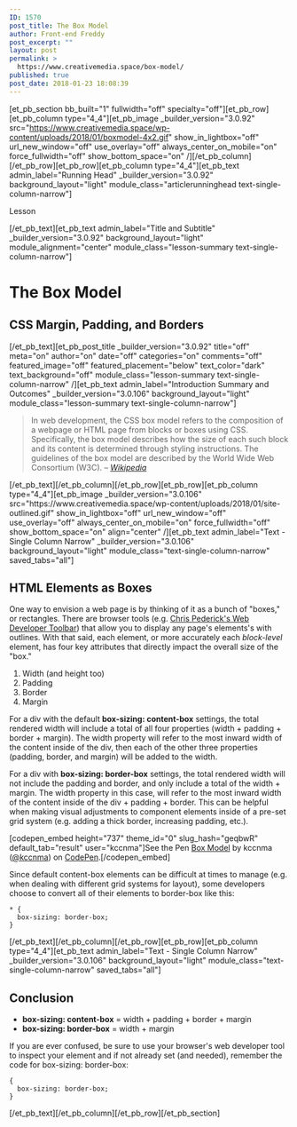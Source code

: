 ```yaml
---
ID: 1570
post_title: The Box Model
author: Front-end Freddy
post_excerpt: ""
layout: post
permalink: >
  https://www.creativemedia.space/box-model/
published: true
post_date: 2018-01-23 18:08:39
---
```

[et_pb_section bb_built="1" fullwidth="off" specialty="off"][et_pb_row][et_pb_column type="4_4"][et_pb_image _builder_version="3.0.92" src="https://www.creativemedia.space/wp-content/uploads/2018/01/boxmodel-4x2.gif" show_in_lightbox="off" url_new_window="off" use_overlay="off" always_center_on_mobile="on" force_fullwidth="off" show_bottom_space="on" /][/et_pb_column][/et_pb_row][et_pb_row][et_pb_column type="4_4"][et_pb_text admin_label="Running Head" _builder_version="3.0.92" background_layout="light" module_class="articlerunninghead text-single-column-narrow"]

Lesson

[/et_pb_text][et_pb_text admin_label="Title and Subtitle" _builder_version="3.0.92" background_layout="light" module_alignment="center" module_class="lesson-summary text-single-column-narrow"]
<h1>The Box Model</h1>
<h2>CSS Margin, Padding, and Borders</h2>
[/et_pb_text][et_pb_post_title _builder_version="3.0.92" title="off" meta="on" author="on" date="off" categories="on" comments="off" featured_image="off" featured_placement="below" text_color="dark" text_background="off" module_class="lesson-summary text-single-column-narrow" /][et_pb_text admin_label="Introduction Summary and Outcomes" _builder_version="3.0.106" background_layout="light" module_class="lesson-summary text-single-column-narrow"]
<blockquote>In web development, the CSS box model refers to the composition of a webpage or HTML page from blocks or boxes using CSS. Specifically, the box model describes how the size of each such block and its content is determined through styling instructions. The guidelines of the box model are described by the World Wide Web Consortium (W3C).
<cite>– <a href="https://en.wikipedia.org/wiki/CSS_box_model">Wikipedia</a></cite></blockquote>
[/et_pb_text][/et_pb_column][/et_pb_row][et_pb_row][et_pb_column type="4_4"][et_pb_image _builder_version="3.0.106" src="https://www.creativemedia.space/wp-content/uploads/2018/01/site-outlined.gif" show_in_lightbox="off" url_new_window="off" use_overlay="off" always_center_on_mobile="on" force_fullwidth="off" show_bottom_space="on" align="center" /][et_pb_text admin_label="Text - Single Column Narrow" _builder_version="3.0.106" background_layout="light" module_class="text-single-column-narrow" saved_tabs="all"]
<h2>HTML Elements as Boxes</h2>
One way to envision a web page is by thinking of it as a bunch of "boxes," or rectangles. There are browser tools (e.g. <a href="https://chrispederick.com/work/web-developer/">Chris Pederick's Web Developer Toolbar</a>) that allow you to display any page's elements's with outlines. With that said, each element, or more accurately each <em>block-level</em> element, has four key attributes that directly impact the overall size of the "box."
<ol>
 	<li>Width (and height too)</li>
 	<li>Padding</li>
 	<li>Border</li>
 	<li>Margin</li>
</ol>
For a div with the default <strong>box-sizing: content-box</strong> settings, the total rendered width will include a total of all four properties (width + padding + border + margin). The width property will refer to the most inward width of the content inside of the div, then each of the other three properties (padding, border, and margin) will be added to the width.

For a div with <strong>box-sizing: border-box</strong> settings, the total rendered width will not include the padding and border, and only include a total of the width + margin. The width property in this case, will refer to the most inward width of the content inside of the div + padding + border. This can be helpful when making visual adjustments to component elements inside of a pre-set grid system (e.g. adding a thick border, increasing padding, etc.).

[codepen_embed height="737" theme_id="0" slug_hash="geqbwR" default_tab="result" user="kccnma"]See the Pen <a href="https://codepen.io/kccnma/pen/geqbwR/">Box Model</a> by kccnma (<a href="https://codepen.io/kccnma">@kccnma</a>) on <a href="https://codepen.io">CodePen</a>.[/codepen_embed]

Since default content-box elements can be difficult at times to manage (e.g. when dealing with different grid systems for layout), some developers choose to convert all of their elements to border-box like this:
<pre><code>* {
  box-sizing: border-box;
}
</code></pre>
[/et_pb_text][/et_pb_column][/et_pb_row][et_pb_row][et_pb_column type="4_4"][et_pb_text admin_label="Text - Single Column Narrow" _builder_version="3.0.106" background_layout="light" module_class="text-single-column-narrow" saved_tabs="all"]
<h2>Conclusion</h2>
<ul>
 	<li><strong>box-sizing: content-box</strong> = width + padding + border + margin</li>
 	<li><strong>box-sizing: border-box</strong> = width + margin</li>
</ul>
If you are ever confused, be sure to use your browser's web developer tool to inspect your element and if not already set (and needed), remember the code for box-sizing: border-box:
<pre><code>{
  box-sizing: border-box;
}
</code></pre>
[/et_pb_text][/et_pb_column][/et_pb_row][/et_pb_section]